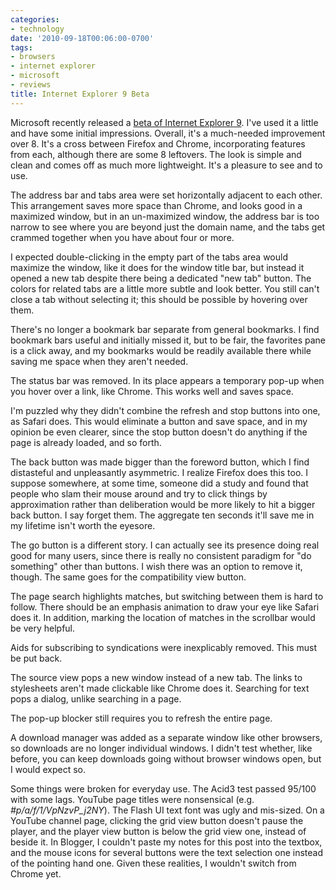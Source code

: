 ```yaml
---
categories:
- technology
date: '2010-09-18T00:06:00-0700'
tags:
- browsers
- internet explorer
- microsoft
- reviews
title: Internet Explorer 9 Beta
---
```


Microsoft recently released a [beta of Internet Explorer 9](https://windows.microsoft.com/en-US/internet-explorer/products/ie-9/home). I've used it a little and have some initial impressions. Overall, it's a much-needed improvement over 8. It's a cross between Firefox and Chrome, incorporating features from each, although there are some 8 leftovers. The look is simple and clean and comes off as much more lightweight. It's a pleasure to see and to use.

The address bar and tabs area were set horizontally adjacent to each other. This arrangement saves more space than Chrome, and looks good in a maximized window, but in an un-maximized window, the address bar is too narrow to see where you are beyond just the domain name, and the tabs get crammed together when you have about four or more.

I expected double-clicking in the empty part of the tabs area would maximize the window, like it does for the window title bar, but instead it opened a new tab despite there being a dedicated "new tab" button. The colors for related tabs are a little more subtle and look better. You still can't close a tab without selecting it; this should be possible by hovering over them.

There's no longer a bookmark bar separate from general bookmarks. I find bookmark bars useful and initially missed it, but to be fair, the favorites pane is a click away, and my bookmarks would be readily available there while saving me space when they aren't needed.

The status bar was removed. In its place appears a temporary pop-up when you hover over a link, like Chrome. This works well and saves space.

I'm puzzled why they didn't combine the refresh and stop buttons into one, as Safari does. This would eliminate a button and save space, and in my opinion be even clearer, since the stop button doesn't do anything if the page is already loaded, and so forth.

The back button was made bigger than the foreword button, which I find distasteful and unpleasantly asymmetric. I realize Firefox does this too. I suppose somewhere, at some time, someone did a study and found that people who slam their mouse around and try to click things by approximation rather than deliberation would be more likely to hit a bigger back button. I say forget them. The aggregate ten seconds it'll save me in my lifetime isn't worth the eyesore.

The go button is a different story. I can actually see its presence doing real good for many users, since there is really no consistent paradigm for "do something" other than buttons. I wish there was an option to remove it, though. The same goes for the compatibility view button.

The page search highlights matches, but switching between them is hard to follow. There should be an emphasis animation to draw your eye like Safari does it. In addition, marking the location of matches in the scrollbar would be very helpful.

Aids for subscribing to syndications were inexplicably removed. This must be put back.

The source view pops a new window instead of a new tab. The links to stylesheets aren't made clickable like Chrome does it. Searching for text pops a dialog, unlike searching in a page.

The pop-up blocker still requires you to refresh the entire page.

A download manager was added as a separate window like other browsers, so downloads are no longer individual windows. I didn't test whether, like before, you can keep downloads going without browser windows open, but I would expect so.

Some things were broken for everyday use. The Acid3 test passed 95/100 with some lags. YouTube page titles were nonsensical (e.g. *#p/a/f/1/VpNzvP_j2NY*). The Flash UI text font was ugly and mis-sized. On a YouTube channel page, clicking the grid view button doesn't pause the player, and the player view button is below the grid view one, instead of beside it. In Blogger, I couldn't paste my notes for this post into the textbox, and the mouse icons for several buttons were the text selection one instead of the pointing hand one. Given these realities, I wouldn't switch from Chrome yet.
